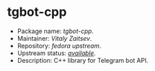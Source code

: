 tgbot-cpp
================

 * Package name:		*tgbot-cpp*.
 * Maintainer:			*Vitaly Zaitsev*.
 * Repository:			*fedora upstream*.
 * Upstream status:		[*available*](https://apps.fedoraproject.org/packages/tgbot-cpp).
 * Description:			C++ library for Telegram bot API.
